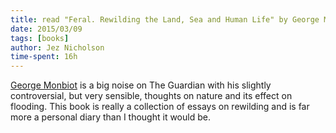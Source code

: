 ```yaml
---
title: read "Feral. Rewilding the Land, Sea and Human Life" by George Monbiot
date: 2015/03/09
tags: [books]
author: Jez Nicholson
time-spent: 16h
---
```

​​​​[George Monbiot](http://www.monbiot.com/) is a big noise on The Guardian with his slightly controversial, but very sensible, thoughts on nature and its effect on flooding. This book is really a collection of essays on rewilding and is far more a personal diary than I thought it would be.